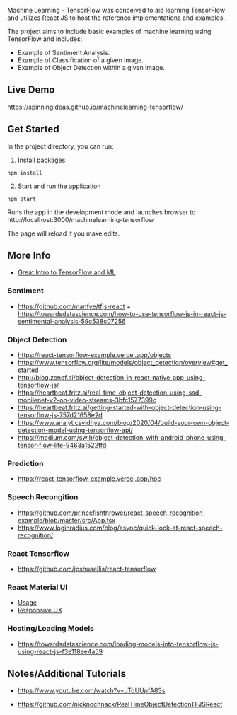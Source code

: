 Machine Learning - TensorFlow was conceived to aid learning TensorFlow and utilizes React JS to host the reference implementations and examples.

The project aims to include basic examples of machine learning using TensorFlow and includes:

-   Example of Sentiment Analysis.
-   Example of Classification of a given image.
-   Example of Object Detection within a given image.

## Live Demo

https://spinningideas.github.io/machinelearning-tensorflow/

## Get Started

In the project directory, you can run:

1. Install packages

`npm install`

2. Start and run the application

`npm start`

Runs the app in the development mode and launches browser to http://localhost:3000/machinelearning-tensorflow

The page will reload if you make edits.

## More Info

-   [Great Intro to TensorFlow and ML](https://medium.com/@BhashkarKunal/image-classification-api-creation-using-tensorflow-flask-mongodb-61a53835e62d)

### Sentiment

-   https://github.com/manfye/tfjs-react + https://towardsdatascience.com/how-to-use-tensorflow-js-in-react-js-sentimental-analysis-59c538c07256

### Object Detection

-   https://react-tensorflow-example.vercel.app/objects
-   https://www.tensorflow.org/lite/models/object_detection/overview#get_started
-   http://blog.zenof.ai/object-detection-in-react-native-app-using-tensorflow-js/
-   https://heartbeat.fritz.ai/real-time-object-detection-using-ssd-mobilenet-v2-on-video-streams-3bfc1577399c
-   https://heartbeat.fritz.ai/getting-started-with-object-detection-using-tensorflow-js-757d21658e2d
-   https://www.analyticsvidhya.com/blog/2020/04/build-your-own-object-detection-model-using-tensorflow-api/
-   https://medium.com/swlh/object-detection-with-android-phone-using-tensor-flow-lite-9463a1522ffd

### Prediction

-   https://react-tensorflow-example.vercel.app/hoc

### Speech Recongition

-   https://github.com/princefishthrower/react-speech-recognition-example/blob/master/src/App.tsx
-   https://www.loginradius.com/blog/async/quick-look-at-react-speech-recognition/

### React Tensorflow

-   https://github.com/joshuaellis/react-tensorflow

### React Material UI

-   [Usage](https://material-ui.com/getting-started/usage/)
-   [Responsive UX](https://material-ui.com/guides/responsive-ui/)

### Hosting/Loading Models

-   https://towardsdatascience.com/loading-models-into-tensorflow-js-using-react-js-f3e118ee4a59

## Notes/Additional Tutorials

-   https://www.youtube.com/watch?v=uTdUUpfA83s

-   https://github.com/nicknochnack/RealTimeObjectDetectionTFJSReact
